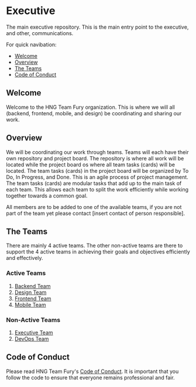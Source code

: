 # Executive
The main executive repository. This is the main entry point to the executive, and other, communications.

For quick navibation:

- [Welcome](#welcome)
- [Overview](#overview)
- [The Teams](#teams)
- [Code of Conduct](#coc)

## <a name="welcome"></a> Welcome
Welcome to the HNG Team Fury organization. This is where we will all (backend, frontend, mobile, and design) be coordinating and sharing our work.

## <a name="overview"></a> Overview
We will be coordinating our work through teams. Teams will each have their own repository and project board. The repository is where all work will be located while the project board os where all team tasks (cards) will be located. The team tasks (cards) in the project board will be organized by To Do, In Progress, and Done. This is an agile process of project management. The team tasks (cards) are modular tasks that add up to the main task of each team. This allows each team to split the work efficiently while working together towards a common goal.

All members are to be added to one of the available teams, if you are not part of the team yet please contact [insert contact of person responsible].

## <a name="teams"></a> The Teams
There are mainly 4 active teams. The other non-active teams are there to support the 4 active teams in achieving their goals and objectives efficiently and effectively.

### Active Teams

1. [Backend Team](https://github.com/orgs/hng-teamfury-org/teams/backend-team)
2. [Design Team](https://github.com/orgs/hng-teamfury-org/teams/design-team)
3. [Frontend Team](https://github.com/orgs/hng-teamfury-org/teams/frontend-team)
4. [Mobile Team](https://github.com/orgs/hng-teamfury-org/teams/mobile-team)

### Non-Active Teams

1. [Executive Team](https://github.com/orgs/hng-teamfury-org/teams/executive-team)
2. [DevOps Team](https://github.com/orgs/hng-teamfury-org/teams/devops-team)

## <a name="coc"></a> Code of Conduct
Please read HNG Team Fury's [Code of Conduct](https://github.com/hng-teamfury-org/executive/blob/master/CODE_OF_CONDUCT.md). It is important that you follow the code to ensure that everyone remains professional and fair. 
